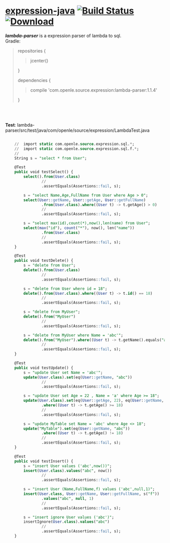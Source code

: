 # [expression-java](https://github.com/iwangxiaodong/expression-java) [![Build Status](https://travis-ci.org/iwangxiaodong/expression-java.svg?branch=master)](https://travis-ci.org/iwangxiaodong/expression-java) [![Download](https://api.bintray.com/packages/wangxiaodong/maven/lambda-parser/images/download.svg)](https://bintray.com/wangxiaodong/maven/lambda-parser/_latestVersion)

***lambda-parser*** is a expression parser of lambda to sql.
<br />
Gradle:
<br />
> repositories {
> 
> > jcenter()
> 
> }
> 
> dependencies {
>
> > compile 'com.openle.source.expression:lambda-parser:1.1.4'
>
> }
<br />
<br />

**Test**: lambda-parser/src/test/java/com/openle/source/expression/LambdaTest.java
```sql

    //  import static com.openle.source.expression.sql.*;
    //  import static com.openle.source.expression.sql.f.*;
    //
    String s = "select * from User";

    @Test
    public void testSelect() {
        select().from(User.class)
                //
                .assertEquals(Assertions::fail, s);

        s = "select Name,Age,FullName from User where Age > 0";
        select(User::getName, User::getAge, User::getFullName)
                .from(User.class).where((User t) -> t.getAge() > 0)
                //
                .assertEquals(Assertions::fail, s);

        s = "select max(id),count(*),now(),len(name) from User";
        select(max("id"), count("*"), now(), len("name"))
                .from(User.class)
                //
                .assertEquals(Assertions::fail, s);
    }

    @Test
    public void testDelete() {
        s = "delete from User";
        delete().from(User.class)
                //
                .assertEquals(Assertions::fail, s);

        s = "delete from User where id = 18";
        delete().from(User.class).where((User t) -> t.id() == 18)
                //
                .assertEquals(Assertions::fail, s);

        s = "delete from MyUser";
        delete().from("MyUser")
                //
                .assertEquals(Assertions::fail, s);

        s = "delete from MyUser where Name = 'abc'";
        delete().from("MyUser").where((User t) -> t.getName().equals("abc"))
                //
                .assertEquals(Assertions::fail, s);
    }

    @Test
    public void testUpdate() {
        s = "update User set Name = 'abc'";
        update(User.class).set(eq(User::getName, "abc"))
                //
                .assertEquals(Assertions::fail, s);

        s = "update User set Age = 22 , Name = 'a' where Age >= 18";
        update(User.class).set(eq(User::getAge, 22), eq(User::getName, "a"))
                .where((User t) -> t.getAge() >= 18)
                //
                .assertEquals(Assertions::fail, s);

        s = "update MyTable set Name = 'abc' where Age <> 18";
        update("MyTable").set(eq(User::getName, "abc"))
                .where((User t) -> t.getAge() != 18)
                //
                .assertEquals(Assertions::fail, s);
    }

    @Test
    public void testInsert() {
        s = "insert User values ('abc',now())";
        insert(User.class).values("abc", now())
                //
                .assertEquals(Assertions::fail, s);

        s = "insert User (Name,FullName,f) values ('abc',null,1)";
        insert(User.class, User::getName, User::getFullName, s("f"))
                .values("abc", null, 1)
                //
                .assertEquals(Assertions::fail, s);

        s = "insert ignore User values ('abc')";
        insertIgnore(User.class).values("abc")
                //
                .assertEquals(Assertions::fail, s);
    }


```
